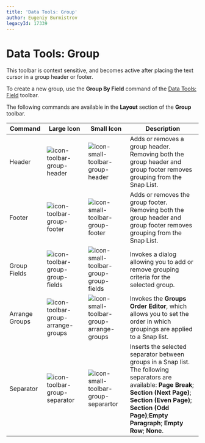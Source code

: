 ```yaml
---
title: 'Data Tools: Group'
author: Eugeniy Burmistrov
legacyId: 17339
---
```

# Data Tools: Group
This toolbar is context sensitive, and becomes active after placing the text cursor in a group header or footer.

To create a new group, use the **Group By Field** command of the [Data Tools: Field](data-tools-field.md) toolbar.

The following commands are available in the **Layout** section of the **Group** toolbar.

| Command | Large&nbsp;Icon | Small&nbsp;Icon | Description |
|---|---|---|---|
| Header | ![icon-toolbar-group-header](../../../../images/img20582.png) | ![icon-small-toolbar-group-header](../../../../images/img20587.png) | Adds or removes a group header. Removing both the group header and group footer removes grouping from the Snap List. |
| Footer | ![icon-toolbar-group-footer](../../../../images/img20580.png) | ![icon-small-toolbar-group-footer](../../../../images/img20585.png) | Adds or removes the group footer. Removing both the group header and group footer removes grouping from the Snap List. |
| Group Fields | ![icon-toolbar-group-group-fields](../../../../images/img20581.png) | ![icon-small-toolbar-group-group-fields](../../../../images/img20586.png) | Invokes a dialog allowing you to add or remove grouping criteria for the selected group. |
| Arrange Groups | ![icon-toolbar-group-arrange-groups](../../../../images/img20579.png) | ![icon-small-toolbar-group-arrange-groups](../../../../images/img20584.png) | Invokes the **Groups Order Editor**, which allows you to set the order in which groupings are applied to a Snap list. |
| Separator | ![icon-toolbar-group-separator](../../../../images/img20583.png) | ![icon-small-toolbar-group-separartor](../../../../images/img20588.png) | Inserts the selected separator between groups in a Snap list. The following separators are available: **Page Break**; **Section (Next Page)**; **Section (Even Page)**; **Section (Odd Page)**;**Empty Paragraph**; **Empty Row**; **None**. |